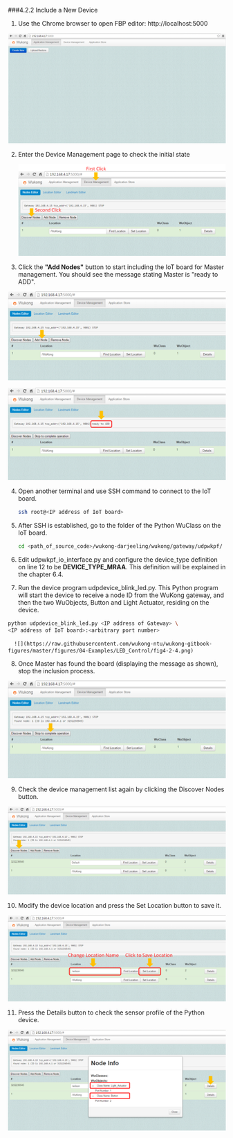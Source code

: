 ###4.2.2 Include a New Device

1. Use the Chrome browser to open FBP editor: http://localhost:5000  
  <!-- (Currently, only Chrome browser supports FBP editor)  -->
   
  ![](https://raw.githubusercontent.com/wukong-ntu/wukong-gitbook-figures/master/figures/04-Examples/LED_Control/19.png)

2. Enter the Device Management page to check the initial state  
        
   ![](https://raw.githubusercontent.com/wukong-ntu/wukong-gitbook-figures/master/figures/04-Examples/LED_Control/20.png)

3. Click the **"Add Nodes"** button to start including the IoT board for Master management. You should see the message stating Master is "ready to ADD". 
    
 ![](https://raw.githubusercontent.com/wukong-ntu/wukong-gitbook-figures/master/figures/04-Examples/LED_Control/201.png)
        
 ![](https://raw.githubusercontent.com/wukong-ntu/wukong-gitbook-figures/master/figures/04-Examples/LED_Control/21.png)

4. Open another terminal and use SSH command to connect to the IoT board.   
    
	```bash
	ssh root@<IP address of IoT board>
	```

5. After SSH is established, go to the folder of the Python WuClass on the IoT board.
    
	```bash
	cd <path_of_source_code>/wukong-darjeeling/wukong/gateway/udpwkpf/   
	```   

6. Edit udpwkpf_io_interface.py and configure the device_type definition on line 12 to be **DEVICE_TYPE_MRAA**. This definition will be explained in the chapter 6.4.  

7. Run the device program udpdevice_blink_led.py. This Python program will start the device to receive a node ID from the WuKong gateway, and then the two WuObjects, Button and Light Actuator, residing on the device.  
  ```bash
  python udpdevice_blink_led.py <IP address of Gateway> \
  <IP address of IoT board>:<arbitrary port number>
  ```
      ![](https://raw.githubusercontent.com/wukong-ntu/wukong-gitbook-figures/master/figures/04-Examples/LED_Control/fig4-2-4.png)

8.  Once Master has found the board (displaying the message as shown), stop the inclusion process.           
     
 ![](https://raw.githubusercontent.com/wukong-ntu/wukong-gitbook-figures/master/figures/04-Examples/LED_Control/24.png)

9.  Check the device management list again by clicking the Discover Nodes button.  

  ![](https://raw.githubusercontent.com/wukong-ntu/wukong-gitbook-figures/master/figures/04-Examples/LED_Control/26.png)

10. Modify the device location and press the Set Location button to save it.

  ![](https://raw.githubusercontent.com/wukong-ntu/wukong-gitbook-figures/master/figures/04-Examples/LED_Control/27.png)

11. Press the Details button to check the sensor profile of the Python device.

 ![](https://raw.githubusercontent.com/wukong-ntu/wukong-gitbook-figures/master/figures/04-Examples/LED_Control/28.png)

